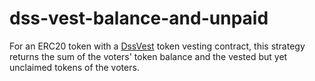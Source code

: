 # dss-vest-balance-and-unpaid

For an ERC20 token with a [DssVest](https://github.com/makerdao/dss-vest) token vesting contract, this strategy returns the sum of the voters' token balance and the vested but yet unclaimed tokens of the voters.
